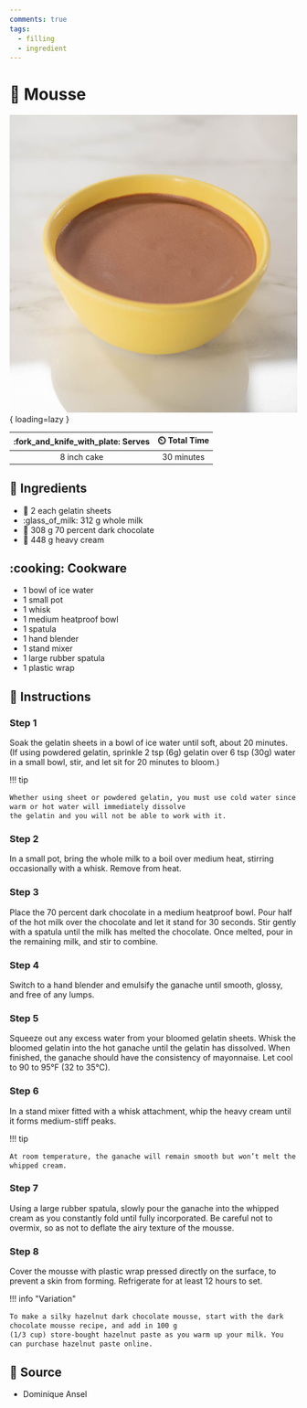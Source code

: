 ```yaml
---
comments: true
tags:
  - filling
  - ingredient
---
```

# :chocolate_bar: Mousse

![Mousse](../../assets/images/mousse.jpg){ loading=lazy }

| :fork_and_knife_with_plate: Serves | :timer_clock: Total Time |
|:----------------------------------:|:-----------------------: |
| 8 inch cake | 30 minutes |

## :salt: Ingredients

- :custard: 2 each gelatin sheets
- :glass_of_milk: 312 g whole milk
- :chocolate_bar: 308 g 70 percent dark chocolate
- :icecream: 448 g heavy cream

## :cooking: Cookware

- 1 bowl of ice water
- 1 small pot
- 1 whisk
- 1 medium heatproof bowl
- 1 spatula
- 1 hand blender
- 1 stand mixer
- 1 large rubber spatula
- 1 plastic wrap

## :pencil: Instructions

### Step 1

Soak the gelatin sheets in a bowl of ice water until soft, about 20 minutes. (If using powdered gelatin, sprinkle 2 tsp
(6g) gelatin over 6 tsp (30g) water in a small bowl, stir, and let sit for 20 minutes to bloom.)

!!! tip

    Whether using sheet or powdered gelatin, you must use cold water since warm or hot water will immediately dissolve
    the gelatin and you will not be able to work with it.

### Step 2

In a small pot, bring the whole milk to a boil over medium heat, stirring occasionally with a whisk. Remove from heat.

### Step 3

Place the 70 percent dark chocolate in a medium heatproof bowl. Pour half of the hot milk over the chocolate and let it
stand for 30 seconds. Stir gently with a spatula until the milk has melted the chocolate. Once melted, pour in the
remaining milk, and stir to combine.

### Step 4

Switch to a hand blender and emulsify the ganache until smooth, glossy, and free of any lumps.

### Step 5

Squeeze out any excess water from your bloomed gelatin sheets. Whisk the bloomed gelatin into the hot ganache until the
gelatin has dissolved. When finished, the ganache should have the consistency of mayonnaise. Let cool to 90 to 95°F (32
to 35°C).

### Step 6

In a stand mixer fitted with a whisk attachment, whip the heavy cream until it forms medium-stiff peaks.

!!! tip

    At room temperature, the ganache will remain smooth but won’t melt the whipped cream.

### Step 7

Using a large rubber spatula, slowly pour the ganache into the whipped cream as you constantly fold until fully
incorporated. Be careful not to overmix, so as not to deflate the airy texture of the mousse.

### Step 8

Cover the mousse with plastic wrap pressed directly on the surface, to prevent a skin from forming. Refrigerate for at
least 12 hours to set.

!!! info "Variation"

    To make a silky hazelnut dark chocolate mousse, start with the dark chocolate mousse recipe, and add in 100 g
    (1/3 cup) store-bought hazelnut paste as you warm up your milk. You can purchase hazelnut paste online.

## :link: Source

- Dominique Ansel
